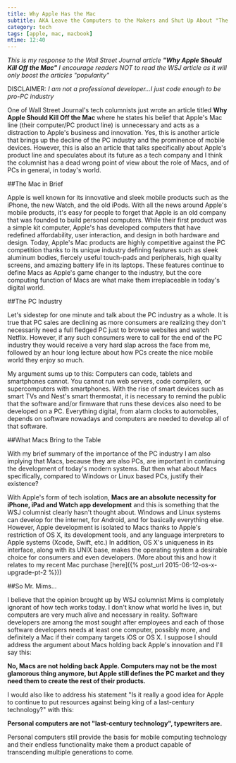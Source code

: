 ```yaml
---
title: Why Apple Has the Mac 
subtitle: AKA Leave the Computers to the Makers and Shut Up About "The Future"
category: tech
tags: [apple, mac, macbook]
mtime: 12:40
---
```


*This is my response to the Wall Street Journal article 
**"Why Apple Should Kill Off the Mac"**
I encourage readers NOT to read the WSJ article as it will only boost the articles "popularity"*

DISCLAIMER: *I am not a professional developer...I just code enough to be pro-PC industry*

One of Wall Street Journal's tech columnists just wrote an article titled
 **Why Apple Should Kill Off the Mac**
 where he states his belief that Apple's Mac line (their computer/PC product line) is unnecessary and acts as a 
 distraction to Apple's business and innovation. Yes, this is another article that brings up the decline of the PC 
 industry and the prominence of mobile devices. However, this is also an article that talks specifically about Apple's 
 product line and speculates about its future as a tech company and I think the columnist has a dead wrong point of view 
 about the role of Macs, and of PCs in general, in today's world. 

##The Mac in Brief

Apple is well known for its innovative and sleek mobile products such as the iPhone, the new Watch, and the old iPods. 
With all the news around Apple's mobile products, it's easy for people to forget that Apple is an old company that
was founded to build personal computers. While their first product was a simple kit computer, Apple's has developed 
computers that have redefined affordability, user interaction, and design in both hardware and design. Today, Apple's 
Mac products are highly competitive against the PC competition thanks to its unique industry defining features such as 
 sleek aluminum bodies, fiercely useful touch-pads and peripherals, high quality screens, and amazing battery life 
 in its laptops. These features continue to define Macs as Apple's game changer to the industry, but the core computing
 function of Macs are what make them irreplaceable in today's digital world.

##The PC Industry

Let's sidestep for one minute and talk about the PC industry as a whole. It is true that PC sales are declining as more 
consumers are realizing they don't necessarily need a full fledged PC just to browse websites and watch Netflix. 
However, if any such consumers were to call for the end of the PC industry they would receive a very hard slap across
the face from me, followed by an hour long lecture about how PCs create the nice mobile world they enjoy so much.

My argument sums up to this: Computers can code, tablets and smartphones cannot. You cannot run web servers, code
compilers, or supercomputers with smartphones. With the rise of smart devices such as smart TVs and Nest's smart 
thermostat, it is necessary to remind the public that the software and/or firmware that runs these devices also need to 
be developed on a PC. Everything digital, from alarm clocks to automobiles, depends on software nowadays and computers
are needed to develop all of that software. 


##What Macs Bring to the Table

With my brief summary of the importance of the PC industry I am also implying that Macs, because they are also PCs, are 
important in continuing the development of today's modern systems. But then what about Macs specifically, compared to 
Windows or Linux based PCs, justify their existence? 

With Apple's form of tech isolation, **Macs are an absolute necessity for iPhone, iPad and Watch app development** and 
this is something that the WSJ columnist clearly hasn't thought about. Windows and Linux systems can develop for the
internet, for Android, and for basically everything else. However, Apple development is isolated to Macs
thanks to Apple's restriction of OS X, its development tools, and any language interpreters to Apple systems 
(Xcode, Swift, etc.) In addition, OS X's uniqueness in its interface, along with its UNIX base, makes the operating 
system a desirable choice for consumers and even developers. (More about this and how it relates to my recent 
Mac purchase [here]({% post_url 2015-06-12-os-x-upgrade-pt-2 %}))

##So Mr. Mims...

I believe that the opinion brought up by WSJ columnist Mims is completely ignorant of how tech works today. I don't know
what world he lives in, but computers are very much alive and necessary in reality. Software developers are among the 
most sought after employees and each of those software developers needs at least one computer, possibly more, and
 definitely a Mac if their company targets iOS or OS X. I suppose I should address the argument about Macs holding back
 Apple's innovation and I'll say this: 
 
 **No, Macs are not holding back Apple. Computers may not be the most glamorous thing anymore, but Apple 
 still defines the PC market and they need them to create the rest of their products.**
 
I would also like to address his statement "Is it really a good idea for Apple to continue to put resources against 
being king of a last-century technology?" with this:

**Personal computers are not "last-century technology", typewriters are.**

Personal computers still provide the basis for mobile computing technology and their endless functionality make them
a product capable of transcending multiple generations to come.
